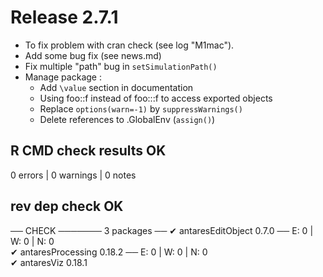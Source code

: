 
# Release 2.7.1 

 - To fix problem with cran check (see log "M1mac").  
 - Add some bug fix (see news.md)  
 - Fix multiple "path" bug in `setSimulationPath()`  
 - Manage package :  
    - Add `\value` section in documentation  
    - Using foo::f instead of foo:::f to access exported objects  
    - Replace `options(warn=-1)` by `suppressWarnings()`  
    - Delete references to .GlobalEnv (`assign()`)
 


## R CMD check results OK

0 errors  | 0 warnings | 0 notes 

## rev dep check OK

── CHECK ─────── 3 packages ──
✔ antaresEditObject 0.7.0                ── E: 0     | W: 0     | N: 0                                                                   
✔ antaresProcessing 0.18.2               ── E: 0     | W: 0     | N: 0                                                                   
✔ antaresViz 0.18.1   


